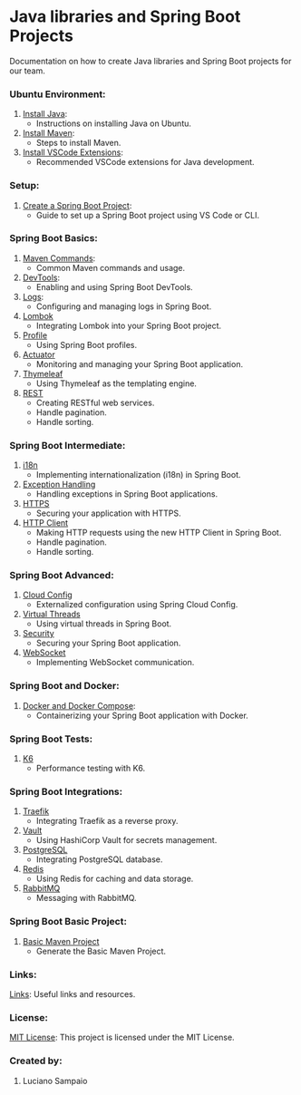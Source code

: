 # Java libraries and Spring Boot Projects

Documentation on how to create Java libraries and Spring Boot projects for our team.

### Ubuntu Environment:
1. [Install Java](documentation/java/install.md):
    - Instructions on installing Java on Ubuntu.
1. [Install Maven](documentation/maven/install.md):
    - Steps to install Maven.
1. [Install VSCode Extensions](documentation/vscode/index.md):
    - Recommended VSCode extensions for Java development.

### Setup:
1. [Create a Spring Boot Project](documentation/setup/project.md):
    - Guide to set up a Spring Boot project using VS Code or CLI.

### Spring Boot Basics:
1. [Maven Commands](documentation/maven/pom.md):
    - Common Maven commands and usage.
1. [DevTools](documentation/spring/basic/devtools.md):
    - Enabling and using Spring Boot DevTools.
1. [Logs](documentation/spring/basic/logs.md):
    - Configuring and managing logs in Spring Boot.
1. [Lombok](documentation/spring/basic/lombok.md)
    - Integrating Lombok into your Spring Boot project.
1. [Profile](documentation/spring/basic/profile.md)
    - Using Spring Boot profiles.
1. [Actuator](documentation/spring/basic/actuator.md)
    - Monitoring and managing your Spring Boot application.
1. [Thymeleaf](documentation/spring/basic/thymeleaf.md)
    - Using Thymeleaf as the templating engine.
1. [REST](documentation/spring/basic/rest.md)
    - Creating RESTful web services.
    - Handle pagination.
    - Handle sorting.

### Spring Boot Intermediate:
1. [i18n](documentation/spring/intermediate/i18n.md)
    - Implementing internationalization (i18n) in Spring Boot.
1. [Exception Handling](documentation/spring/intermediate/exception-handling.md)
    - Handling exceptions in Spring Boot applications.
1. [HTTPS](documentation/spring/intermediate/https.md)
    - Securing your application with HTTPS.
1. [HTTP Client](documentation/spring/intermediate/http-client.md)
    - Making HTTP requests using the new HTTP Client in Spring Boot.
    - Handle pagination.
    - Handle sorting.

### Spring Boot Advanced:
1. [Cloud Config](documentation/spring/advanced/cloud-config.md)
    - Externalized configuration using Spring Cloud Config.
1. [Virtual Threads](documentation/spring/advanced/virtual-threads.md)
    - Using virtual threads in Spring Boot.
1. [Security](documentation/spring/advanced/security.md)
    - Securing your Spring Boot application.
1. [WebSocket](documentation/spring/advanced/websocket.md)
    - Implementing WebSocket communication.

### Spring Boot and Docker:
1. [Docker and Docker Compose](documentation/spring/extra/container.md):
    - Containerizing your Spring Boot application with Docker.

### Spring Boot Tests:
1. [K6](documentation/spring/tests/k6.md)
    - Performance testing with K6.

### Spring Boot Integrations:
1. [Traefik](documentation/spring/integrations/traefik.md)
    - Integrating Traefik as a reverse proxy.
1. [Vault](documentation/spring/integrations/vault.md)
    - Using HashiCorp Vault for secrets management.
1. [PostgreSQL](documentation/spring/integrations/postgresql.md)
    - Integrating PostgreSQL database.
1. [Redis](documentation/spring/integrations/redis.md)
    - Using Redis for caching and data storage.
1. [RabbitMQ](documentation/spring/integrations/rabbitmq.md)
    - Messaging with RabbitMQ.

### Spring Boot Basic Project:
1. [Basic Maven Project](documentation/spring/template/basic.md)
    - Generate the Basic Maven Project.

### Links:

[Links](documentation/links.md): Useful links and resources.

### License:

[MIT License](LICENSE): This project is licensed under the MIT License.

### Created by:

1. Luciano Sampaio
